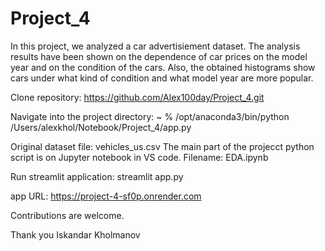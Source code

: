 # Project_4

In this project, we analyzed a car advertisiement dataset. The analysis results have been shown on the dependence of car prices on the model year and on the condition of the cars. Also, the obtained histograms show cars under what kind of condition and what model year are more popular.


Clone repository:   https://github.com/Alex100day/Project_4.git

Navigate into the project directory: ~ % /opt/anaconda3/bin/python /Users/alexkhol/Notebook/Project_4/app.py

Original dataset file: vehicles_us.csv
The main part of the projecct python script is on Jupyter notebook in VS code. Filename:  EDA.ipynb

Run streamlit application: streamlit app.py

app URL: https://project-4-sf0p.onrender.com

Contributions are welcome.

Thank you
Iskandar Kholmanov

